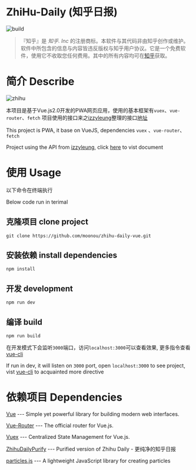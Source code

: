 # ZhiHu-Daily (知乎日报)
![build](https://travis-ci.org/moonou/zhihu-daily-vue.svg?branch=master)

>『知乎』是 *知乎. Inc* 的注册商标。本软件与其代码非由知乎创作或维护。软件中所包含的信息与内容皆违反版权与知乎用户协议。它是一个免费软件，使用它不收取您任何费用。其中的所有内容均可在[知乎](http://www.zhihu.com)获取。

# 简介 Describe

![zhihu](//odujw1uur.qnssl.com/zhihu.png)

本项目是基于Vue.js2.0开发的PWA网页应用，使用的基本框架有`vuex`、`vue-router`、`fetch`
项目使用的接口来之[izzyleung](https://github.com/izzyleung)整理的接口[地址](https://github.com/izzyleung/ZhihuDailyPurify/wiki/%E7%9F%A5%E4%B9%8E%E6%97%A5%E6%8A%A5-API-%E5%88%86%E6%9E%90)

This project is PWA, it base on VueJS, dependencies `vuex` 、`vue-router`、 `fetch`

Project using the API from [izzyleung](https://github.com/izzyleung), click [here](https://github.com/izzyleung/ZhihuDailyPurify/wiki/%E7%9F%A5%E4%B9%8E%E6%97%A5%E6%8A%A5-API-%E5%88%86%E6%9E%90) to vist document

# 使用 Usage
以下命令在终端执行

Below code run in terimal

## 克隆项目 clone project
``` shell
git clone https://github.com/moonou/zhihu-daily-vue.git
```
## 安装依赖 install dependencies
``` shell
npm install
```
## 开发 development
``` shell
npm run dev
```
## 编译 build
``` shell
npm run build
```

在开发模式下会监听`3000`端口，访问`localhost:3000`可以查看效果, 更多指令查看[vue-cli](https://github.com/vuejs/vue-cli)

If run in dev, it will listen on `3000` port, open `localhost:3000` to see project, vist [vue-cli](https://github.com/vuejs/vue-cli) to acquainted more directive

# 依赖项目 Dependencies
[Vue](https://github.com/vuejs/vuejs.org) --- Simple yet powerful library for building modern web interfaces.

[Vue-Router](https://github.com/vuejs/vue-router) --- The official router for Vue.js.

[Vuex](https://github.com/vuejs/vuex) --- Centralized State Management for Vue.js.

[ZhihuDailyPurify](https://github.com/izzyleung/ZhihuDailyPurify) --- Purified version of Zhihu Daily - 更纯净的知乎日报

[particles.js](https://github.com/VincentGarreau/particles.js/) --- A lightweight JavaScript library for creating particles
